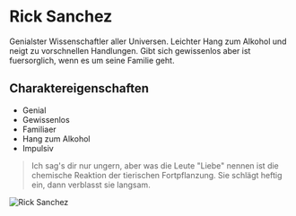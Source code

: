 # Rick Sanchez
Genialster Wissenschaftler aller Universen. Leichter Hang zum Alkohol und neigt zu vorschnellen Handlungen. Gibt sich gewissenlos aber ist fuersorglich, wenn es um seine Familie geht. 

## Charaktereigenschaften
* Genial
* Gewissenlos
* Familiaer
* Hang zum Alkohol
* Impulsiv

> Ich sag's dir nur ungern, aber was die Leute "Liebe" nennen 
> ist die chemische Reaktion der tierischen Fortpflanzung. 
> Sie schlägt heftig ein, dann verblasst sie langsam. 

![Rick Sanchez](https://i.pinimg.com/236x/b5/b5/ad/b5b5ad72f9d8007b159244c0302a0f6f--rick--morty-rick-and-morty-funny.jpg)
